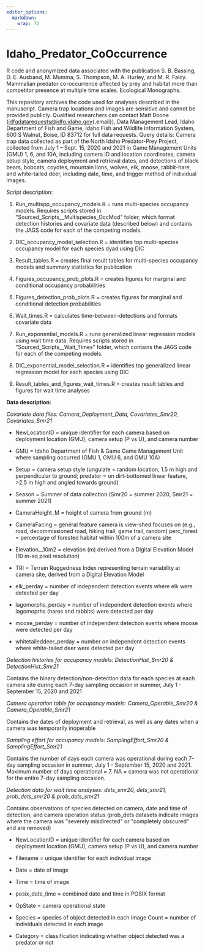 ```yaml
---
editor_options: 
  markdown: 
    wrap: 72
---
```


# Idaho_Predator_CoOccurrence

R code and anonymized data associated with the publication S. B.
Bassing, D. E. Ausband, M. Mumma, S. Thompson, M. A. Hurley, and M. R.
Falcy. Mammalian predator co-occurrence affected by prey and habitat
more than competitor presence at multiple time scales. Ecological
Monographs.

This repository archives the code used for analyses described in the
manuscript. Camera trap locations and images are sensitive and cannot be
provided publicly. Qualified researchers can contact Matt Boone
([idfgdatarequests\@idfg.idaho.gov](mailto:idfgdatarequests@idfg.idaho.gov){.email}),
Data Management Lead, Idaho Department of Fish and Game, Idaho Fish and
Wildlife Information System, 600 S Walnut, Boise, ID 83712 for full data
requests. Query details: Camera trap data collected as part of the North
Idaho Predator-Prey Project, collected from July 1 – Sept. 15, 2020 and
2021 in Game Management Units (GMU) 1, 6, and 10A, including camera ID
and location coordinates, camera setup style, camera deployment and
retrieval dates, and detections of black bears, bobcats, coyotes,
mountain lions, wolves, elk, moose, rabbit-hare, and white-tailed deer,
including date, time, and trigger method of individual images.

Script description:

1.  Run_multispp_occupancy_models.R = runs multi-species occupancy
    models. Requires scripts stored in
    "Sourced_Scripts\_\_Multispecies_OccMod" folder, which format
    detection histories and covariate data (described below) and
    contains the JAGS code for each of the competing models.

2.  DIC_occupancy_model_selection.R = identifies top multi-species
    occupancy model for each species dyad using DIC

3.  Result_tables.R = creates final result tables for multi-species
    occupancy models and summary statistics for publication

4.  Figures_occupancy_prob_plots.R = creates figures for marginal and
    conditional occupancy probabilities

5.  Figures_detection_prob_plots.R = creates figures for marginal and
    conditional detection probabilities

6.  Wait_times.R = calculates time-between-detections and formats
    covariate data

7.  Run_exponential_models.R = runs generalized linear regression models
    using wait time data. Requires scripts stored in
    "Sourced_Scripts\_\_Wait_Times" folder, which contains the JAGS code
    for each of the competing models.

8.  DIC_exponential_model_selection.R = identifies top generalized
    linear regression model for each species using DIC

9.  Result_tables_and_figures_wait_times.R = creates result tables and
    figures for wait time analyses

**Data description:**

*Covariate data files: Camera_Deployment_Data, Covariates_Smr20,
Covariates_Smr21*

-   NewLocationID = unique identifier for each camera based on
    deployment location (GMU), camera setup (P vs U), and camera number

-   GMU = Idaho Department of Fish & Game Game Management Unit where
    sampling occurred (GMU 1, GMU 6, and GMU 10A)

-   Setup = camera setup style (ungulate = random location, 1.5 m high
    and perpendicular to ground; predator = on dirt-bottomed linear
    feature, \>2.5 m high and angled towards ground)

-   Season = Summer of data collection (Smr20 = summer 2020, Smr21 =
    summer 2021)

-   CameraHeight_M = height of camera from ground (m)

-   CameraFacing = general feature camera is view-shed focuses on (e.g.,
    road, decommissioned road, hiking trail, game trail, random)
    perc_forest = percentage of forested habitat within 100m of a camera
    site

-   Elevation\_\_10m2 = elevation (m) derived from a Digital Elevation
    Model (10 m-sq pixel resolution)

-   TRI = Terrain Ruggedness Index representing terrain variability at
    camera site, derived from a Digital Elevation Model

-   elk_perday = number of independent detection events where elk were
    detected per day

-   lagomorphs_perday = number of independent detection events where
    lagomoprhs (hares and rabbits) were detected per day

-   moose_perday = number of independent detection events where moose
    were detected per day

-   whitetaileddeer_perday = number on independent detection events
    where white-tailed deer were detected per day

*Detection histories for occupancy models: DetectionHist_Smr20 &
DetectionHist_Smr21*

Contains the binary detection/non-detection data for each species at
each camera site during each 7-day sampling occasion in summer, July 1 -
September 15, 2020 and 2021

*Camera operation table for occupancy models: Camera_Operable_Smr20 &
Camera_Operable_Smr21*

Contains the dates of deployment and retrieval, as well as any dates
when a camera was temporarily inoperable

*Sampling effort for occupancy models: SamplingEffort_Smr20 &
SamplingEffort_Smr21*

Contains the number of days each camera was operational during each
7-day sampling occasion in summer, July 1 - September 15, 2020 and 2021.
Maximum number of days operational = 7. NA = camera was not operational
for the entire 7-day sampling occasion.

*Detection data for wait time analyses: dets_smr20, dets_smr21,
prob_dets_smr20 & prob_dets_smr21*

Contains observations of species detected on camera, date and time of
detection, and camera operation status (prob_dets datasets indicate
images where the camera was "severely misdirected" or "completely
obscured" and are removed)

-   NewLocationID = unique identifier for each camera based on
    deployment location (GMU), camera setup (P vs U), and camera number

-   Filename = unique identifier for each individual image

-   Date = date of image

-   Time = time of image

-   posix_date_time = combined date and time in POSIX format

-   OpState = camera operational state

-   Species = species of object detected in each image Count = number of
    individuals detected in each image

-   Category = classification indicating whether object detected was a
    predator or not
